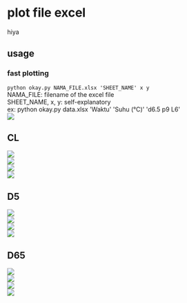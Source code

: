 # plot file excel
hiya 

## usage
### fast plotting 
`python okay.py NAMA_FILE.xlsx 'SHEET_NAME' x y`   
NAMA_FILE: filename of the excel file   
SHEET_NAME, x, y: self-explanatory   
ex: python okay.py data.xlsx 'Waktu' 'Suhu (°C)' 'd6.5 p9 L6'   
![](img/contoh.png)
 

## CL 
![](img/CL&#32;L8&#32;P7.5&#32;D5.png)   
![](img/CL&#32;L8&#32;P7.5&#32;D6.5.png)   
![](img/CL&#32;L8&#32;P7.5&#32;D8.png)   
![](img/CL.png)   

## D5
![](img/D5&#32;P9&#32;L6.png)   
![](img/D5&#32;P9&#32;L8.png)   
![](img/D5&#32;P9&#32;L10.png)   
![](img/D5.png)   


## D65
![](img/d6.5&#32;p9&#32;L6.png)   
![](img/d6.5&#32;p9&#32;L8.png)   
![](img/d6.5&#32;p9&#32;L10.png)   
![](img/D65.png)   
